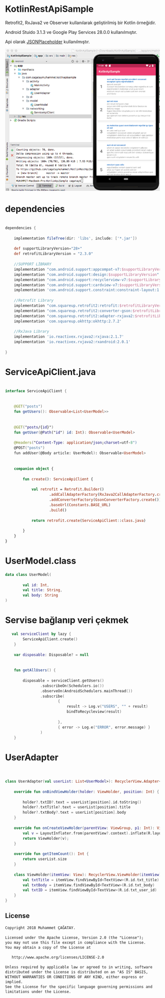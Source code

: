 # KotlinRestApiSample

Retrofit2, RxJava2 ve Observer kullanılarak geliştirilmiş bir Kotlin örneğidir.

Android Stuido 3.1.3 ve Google Play Services 28.0.0 kullanılmıştır.

Api olarak  [JSONPlaceholder](https://jsonplaceholder.typicode.com/) kullanılmıştır.


<img src="https://github.com/cagataymuhammet/KotlinRestApiSample/blob/master/screenshot.png"/>


# dependencies

```gradle

dependencies {

    implementation fileTree(dir: 'libs', include: ['*.jar'])

    def supportLibraryVersion="28+"
    def retrofitLibraryVersion = "2.3.0"

    //SUPPORT LİBRARY
    implementation "com.android.support:appcompat-v7:$supportLibraryVersion"
    implementation "com.android.support:design:$supportLibraryVersion"
    implementation "com.android.support:recyclerview-v7:$supportLibraryVersion"
    implementation "com.android.support:cardview-v7:$supportLibraryVersion"
    implementation 'com.android.support.constraint:constraint-layout:1.1.2'

    //Retrofit Library
    implementation "com.squareup.retrofit2:retrofit:$retrofitLibraryVersion"
    implementation "com.squareup.retrofit2:converter-gson:$retrofitLibraryVersion"
    implementation "com.squareup.retrofit2:adapter-rxjava2:$retrofitLibraryVersion"
    implementation 'com.squareup.okhttp:okhttp:2.7.2'

    //RxJava Library
    implementation 'io.reactivex.rxjava2:rxjava:2.1.7'
    implementation 'io.reactivex.rxjava2:rxandroid:2.0.1'

}

```

# ServiceApiClient.java
```kotlin

interface ServiceApiClient {


    @GET("posts")
    fun getUsers(): Observable<List<UserModel>>


    @GET("posts/{id}")
    fun getUser(@Path("id") id: Int): Observable<UserModel>

    @Headers("Content-Type: application/json;charset=utf-8")
    @POST("posts")
    fun addUser(@Body article: UserModel): Observable<UserModel>


    companion object {

        fun create(): ServiceApiClient {

            val retrofit = Retrofit.Builder()
                    .addCallAdapterFactory(RxJava2CallAdapterFactory.create())
                    .addConverterFactory(GsonConverterFactory.create())
                    .baseUrl(Constants.BASE_URL)
                    .build()

            return retrofit.create(ServiceApiClient::class.java)

        }
    }
}

```


# UserModel.class

```kotlin
data class UserModel(

        val id: Int,
        val title: String,
        val body: String
)
```


# Servise bağlanıp veri çekmek
```kotlin
   val serviceClient by lazy {
        ServiceApiClient.create()
    }

    var disposable: Disposable? = null


    fun getAllUsers() {

        disposable = serviceClient.getUsers()
                .subscribeOn(Schedulers.io())
                .observeOn(AndroidSchedulers.mainThread())
                .subscribe(
                        {
                            result -> Log.v("USERS", "" + result)
                            bindToRecycleview(result)

                        },
                        { error -> Log.e("ERROR", error.message) }
                )
    }

```




# UserAdapter
```kotlin


class UserAdapter(val userList: List<UserModel>): RecyclerView.Adapter<UserAdapter.ViewHolder>() {

    override fun onBindViewHolder(holder: ViewHolder, position: Int) {

        holder?.txtID?.text = userList[position].id.toString()
        holder?.txtTitle?.text = userList[position].title
        holder?.txtBody?.text = userList[position].body
    }

    override fun onCreateViewHolder(parentView: ViewGroup, p1: Int): ViewHolder {
        val v = LayoutInflater.from(parentView?.context).inflate(R.layout.carview_user, parentView, false)
        return ViewHolder(v);
    }

    override fun getItemCount(): Int {
        return userList.size
    }

    class ViewHolder(itemView: View): RecyclerView.ViewHolder(itemView){
        val txtTitle = itemView.findViewById<TextView>(R.id.txt_title)
        val txtBody = itemView.findViewById<TextView>(R.id.txt_body)
        val txtID = itemView.findViewById<TextView>(R.id.txt_user_id)
    }
}

```


License
--------


    Copyright 2018 Muhammet ÇAĞATAY.

    Licensed under the Apache License, Version 2.0 (the "License");
    you may not use this file except in compliance with the License.
    You may obtain a copy of the License at

       http://www.apache.org/licenses/LICENSE-2.0

    Unless required by applicable law or agreed to in writing, software
    distributed under the License is distributed on an "AS IS" BASIS,
    WITHOUT WARRANTIES OR CONDITIONS OF ANY KIND, either express or implied.
    See the License for the specific language governing permissions and
    limitations under the License.
